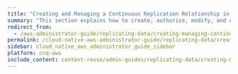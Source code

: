 ```yaml
---
title: "Creating and Managing a Continuous Replication Relationship in Qumulo Core"
summary: "This section explains how to create, authorize, modify, and delete a replication relationship by using the Qumulo Core Web UI."
redirect_from:
  - /aws-administrator-guide/replicating-data/creating-managing-continuous-replication-relationship.html
permalink: /cloud-native-aws-administrator-guide/replicating-data/creating-managing-continuous-replication-relationship.html
sidebar: cloud_native_aws_administrator_guide_sidebar
platform: cnq-aws
include_content: content-reuse/admin-guides/replicating-data/creating-managing-continuous-replication-relationship.md
---
```


